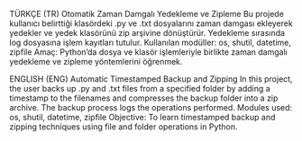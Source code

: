 TÜRKÇE (TR)
Otomatik Zaman Damgalı Yedekleme ve Zipleme
Bu projede kullanıcı belirttiği klasördeki .py ve .txt dosyalarını zaman damgası ekleyerek yedekler ve yedek klasörünü zip arşivine dönüştürür. Yedekleme sırasında log dosyasına işlem kayıtları tutulur.
Kullanılan modüller: os, shutil, datetime, zipfile
Amaç: Python’da dosya ve klasör işlemleriyle birlikte zaman damgalı yedekleme ve zipleme yöntemlerini öğrenmek.

ENGLISH (ENG)
Automatic Timestamped Backup and Zipping
In this project, the user backs up .py and .txt files from a specified folder by adding a timestamp to the filenames and compresses the backup folder into a zip archive. The backup process logs the operations performed.
Modules used: os, shutil, datetime, zipfile
Objective: To learn timestamped backup and zipping techniques using file and folder operations in Python.